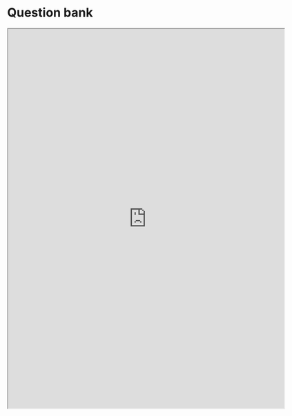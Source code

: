 # Question bank

<iframe src="https://drive.google.com/file/d/14uvWgSZSNVvksYU3TaDaMKLNIMNhCOMs/preview" width="640" height="880" allow="autoplay"></iframe>